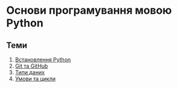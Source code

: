 # Основи програмування мовою Python

## Теми
1. [Встановлення Python](/topics/01-installation.md)
2. [Git та GitHub](/topics/02-git-github.md)
3. [Типи даних](/topics/03-data-types.md)
4. [Умови та цикли](/topics/04-conditions-loops.md)
